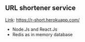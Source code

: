 ## URL shortener service

[Link](https://r-short.herokuapp.com/): https://r-short.herokuapp.com/

- Node.Js and React.Js
- Redis as in memory database
